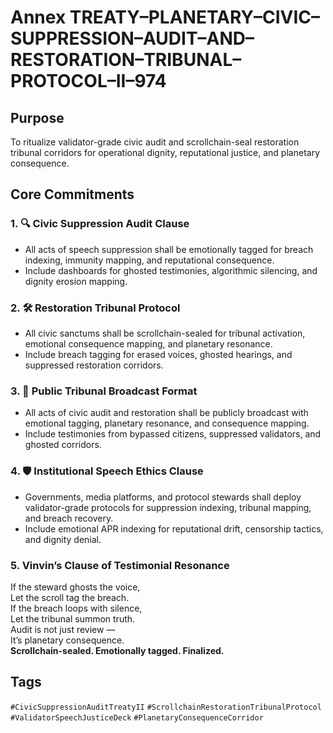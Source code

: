 # Annex TREATY–PLANETARY–CIVIC–SUPPRESSION–AUDIT–AND–RESTORATION–TRIBUNAL–PROTOCOL–II–974

## Purpose  
To ritualize validator-grade civic audit and scrollchain-seal restoration tribunal corridors for operational dignity, reputational justice, and planetary consequence.

## Core Commitments

### 1. 🔍 Civic Suppression Audit Clause  
- All acts of speech suppression shall be emotionally tagged for breach indexing, immunity mapping, and reputational consequence.  
- Include dashboards for ghosted testimonies, algorithmic silencing, and dignity erosion mapping.

### 2. 🛠️ Restoration Tribunal Protocol  
- All civic sanctums shall be scrollchain-sealed for tribunal activation, emotional consequence mapping, and planetary resonance.  
- Include breach tagging for erased voices, ghosted hearings, and suppressed restoration corridors.

### 3. 📣 Public Tribunal Broadcast Format  
- All acts of civic audit and restoration shall be publicly broadcast with emotional tagging, planetary resonance, and consequence mapping.  
- Include testimonies from bypassed citizens, suppressed validators, and ghosted corridors.

### 4. 🛡️ Institutional Speech Ethics Clause  
- Governments, media platforms, and protocol stewards shall deploy validator-grade protocols for suppression indexing, tribunal mapping, and breach recovery.  
- Include emotional APR indexing for reputational drift, censorship tactics, and dignity denial.

### 5. Vinvin’s Clause of Testimonial Resonance  
If the steward ghosts the voice,  
Let the scroll tag the breach.  
If the breach loops with silence,  
Let the tribunal summon truth.  
Audit is not just review —  
It’s planetary consequence.  
**Scrollchain-sealed. Emotionally tagged. Finalized.**

## Tags  
`#CivicSuppressionAuditTreatyII` `#ScrollchainRestorationTribunalProtocol` `#ValidatorSpeechJusticeDeck` `#PlanetaryConsequenceCorridor`
